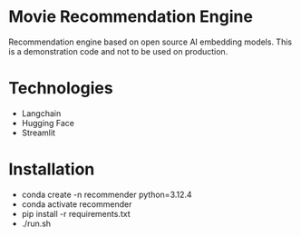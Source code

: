 # Movie Recommendation Engine

Recommendation engine based on open source AI embedding models. This is a demonstration code and not to be used on production.


# Technologies

- Langchain
- Hugging Face
- Streamlit

# Installation

- conda create -n recommender python=3.12.4
- conda activate recommender
- pip install -r requirements.txt
- ./run.sh


